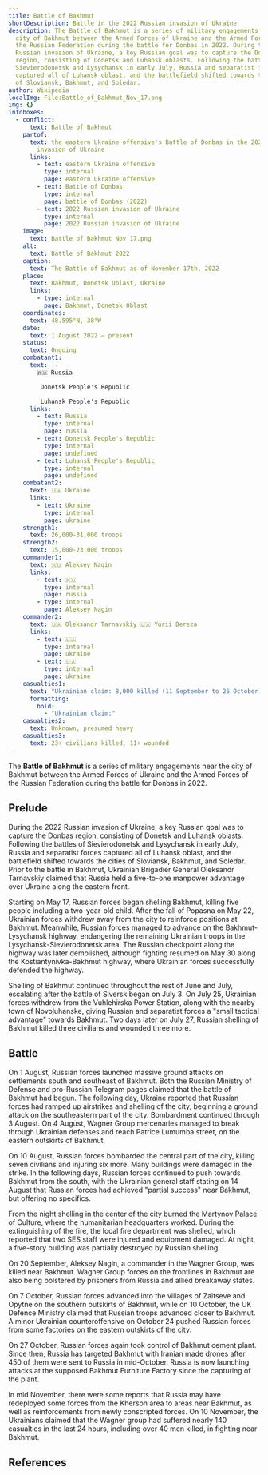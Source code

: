 ```yaml
---
title: Battle of Bakhmut
shortDescription: Battle in the 2022 Russian invasion of Ukraine
description: The Battle of Bakhmut is a series of military engagements near the
  city of Bakhmut between the Armed Forces of Ukraine and the Armed Forces of
  the Russian Federation during the battle for Donbas in 2022. During the 2022
  Russian invasion of Ukraine, a key Russian goal was to capture the Donbas
  region, consisting of Donetsk and Luhansk oblasts. Following the battles of
  Sievierodonetsk and Lysychansk in early July, Russia and separatist forces
  captured all of Luhansk oblast, and the battlefield shifted towards the cities
  of Sloviansk, Bakhmut, and Soledar.
author: Wikipedia
localImg: File:Battle_of_Bakhmut_Nov_17.png
img: {}
infoboxes:
  - conflict:
      text: Battle of Bakhmut
    partof:
      text: the eastern Ukraine offensive's Battle of Donbas in the 2022 Russian
        invasion of Ukraine
      links:
        - text: eastern Ukraine offensive
          type: internal
          page: eastern Ukraine offensive
        - text: Battle of Donbas
          type: internal
          page: battle of Donbas (2022)
        - text: 2022 Russian invasion of Ukraine
          type: internal
          page: 2022 Russian invasion of Ukraine
    image:
      text: Battle of Bakhmut Nov 17.png
    alt:
      text: Battle of Bakhmut 2022
    caption:
      text: The Battle of Bakhmut as of November 17th, 2022
    place:
      text: Bakhmut, Donetsk Oblast, Ukraine
      links:
        - type: internal
          page: Bakhmut, Donetsk Oblast
    coordinates:
      text: 48.595°N, 38°W
    date:
      text: 1 August 2022 – present
    status:
      text: Ongoing
    combatant1:
      text: |-
        🇷🇺 Russia

         Donetsk People's Republic

         Luhansk People's Republic
      links:
        - text: Russia
          type: internal
          page: russia
        - text: Donetsk People's Republic
          type: internal
          page: undefined
        - text: Luhansk People's Republic
          type: internal
          page: undefined
    combatant2:
      text: 🇺🇦 Ukraine
      links:
        - text: Ukraine
          type: internal
          page: ukraine
    strength1:
      text: 26,000-31,000 troops
    strength2:
      text: 15,000-23,000 troops
    commander1:
      text: 🇷🇺 Aleksey Nagin
      links:
        - text: 🇷🇺
          type: internal
          page: russia
        - type: internal
          page: Aleksey Nagin
    commander2:
      text: 🇺🇦 Oleksandr Tarnavskiy 🇺🇦 Yurii Bereza
      links:
        - text: 🇺🇦
          type: internal
          page: ukraine
        - text: 🇺🇦
          type: internal
          page: ukraine
    casualties1:
      text: "Ukrainian claim: 8,000 killed (11 September to 26 October)"
      formatting:
        bold:
          - "Ukrainian claim:"
    casualties2:
      text: Unknown, presumed heavy
    casualties3:
      text: 23+ civilians killed, 11+ wounded
---
```


The **Battle of Bakhmut** is a series of military engagements near the city of Bakhmut between the Armed Forces of Ukraine and the Armed Forces of the Russian Federation during the battle for Donbas in 2022.

## Prelude
During the 2022 Russian invasion of Ukraine, a key Russian goal was to capture the Donbas region, consisting of Donetsk and Luhansk oblasts. Following the battles of Sievierodonetsk and Lysychansk in early July, Russia and separatist forces captured all of Luhansk oblast, and the battlefield shifted towards the cities of Sloviansk, Bakhmut, and Soledar. Prior to the battle in Bakhmut, Ukrainian Brigadier General Oleksandr Tarnavskiy claimed that Russia held a five-to-one manpower advantage over Ukraine along the eastern front.

Starting on May 17, Russian forces began shelling Bakhmut, killing five people including a two-year-old child. After the fall of Popasna on May 22, Ukrainian forces withdrew away from the city to reinforce positions at Bakhmut. Meanwhile, Russian forces managed to advance on the Bakhmut-Lysychansk highway, endangering the remaining Ukrainian troops in the Lysychansk-Sievierodonetsk area. The Russian checkpoint along the highway was later demolished, although fighting resumed on May 30 along the Kostiantynivka-Bakhmut highway, where Ukrainian forces successfully defended the highway.

Shelling of Bakhmut continued throughout the rest of June and July, escalating after the battle of Siversk began on July 3. On July 25, Ukrainian forces withdrew from the Vuhlehirska Power Station, along with the nearby town of Novoluhanske, giving Russian and separatist forces a "small tactical advantage" towards Bakhmut. Two days later on July 27, Russian shelling of Bakhmut killed three civilians and wounded three more.

## Battle
On 1 August, Russian forces launched massive ground attacks on settlements south and southeast of Bakhmut. Both the Russian Ministry of Defense and pro-Russian Telegram pages claimed that the battle of Bakhmut had begun. The following day, Ukraine reported that Russian forces had ramped up airstrikes and shelling of the city, beginning a ground attack on the southeastern part of the city. Bombardment continued through 3 August. On 4 August, Wagner Group mercenaries managed to break through Ukrainian defenses and reach Patrice Lumumba street, on the eastern outskirts of Bakhmut.

On 10 August, Russian forces bombarded the central part of the city, killing seven civilians and injuring six more. Many buildings were damaged in the strike. In the following days, Russian forces continued to push towards Bakhmut from the south, with the Ukrainian general staff stating on 14 August that Russian forces had achieved "partial success" near Bakhmut, but offering no specifics.

From the night shelling in the center of the city burned the Martynov Palace of Culture, where the humanitarian headquarters worked. During the extinguishing of the fire, the local fire department was shelled, which reported that two SES staff were injured and equipment damaged. At night, a five-story building was partially destroyed by Russian shelling.

On 20 September, Aleksey Nagin, a commander in the Wagner Group, was killed near Bakhmut. Wagner Group forces on the frontlines in Bakhmut are also being bolstered by prisoners from Russia and allied breakaway states.

On 7 October, Russian forces advanced into the villages of Zaitseve and Opytne on the southern outskirts of Bakhmut, while on 10 October, the UK Defence Ministry claimed that Russian troops advanced closer to Bakhmut. A minor Ukrainian counteroffensive on October 24 pushed Russian forces from some factories on the eastern outskirts of the city.

On 27 October, Russian forces again took control of Bakhmut cement plant. Since then, Russia has targeted Bakhmut with Iranian made drones after 450 of them were sent to Russia in mid-October. Russia is now launching attacks at the supposed Bakhmut Furniture Factory since the capturing of the plant.

In mid November, there were some reports that Russia may have redeployed some forces from the Kherson area to areas near Bakhmut, as well as reinforcements from newly conscripted forces. On 10 November, the Ukrainians claimed that the Wagner group had suffered nearly 140 casualties in the last 24 hours, including over 40 men killed, in fighting near Bakhmut.

## References
